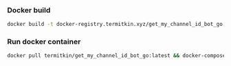 ### Docker build

```bash
docker build -t docker-registry.termitkin.xyz/get_my_channel_id_bot_go:latest .; docker push docker-registry.termitkin.xyz/get_my_channel_id_bot_go:latest
```

### Run docker container

```bash
docker pull termitkin/get_my_channel_id_bot_go:latest && docker-compose up -d
```
